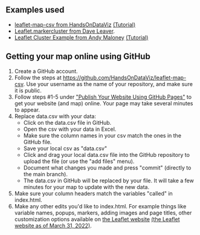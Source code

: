 ## Examples used
- [leaflet-map-csv from HandsOnDataViz](https://github.com/HandsOnDataViz/leaflet-map-csv) [(Tutorial)](https://handsondataviz.org/leaflet-maps-with-csv.html)
- [Leaflet.markercluster from Dave Leaver](https://github.com/Leaflet/Leaflet.markercluster).
- [Leaflet Cluster Example from Andy Maloney](https://github.com/asmaloney/Leaflet_Cluster_Example) [(Tutorial)](https://asmaloney.com/2015/06/code/clustering-markers-on-leaflet-maps/)


## Getting your map online using GitHub
1. Create a GitHub account.
2. Follow the steps at https://github.com/HandsOnDataViz/leaflet-map-csv. Use your username as the name of your repository, and make sure it is public.
3. Follow steps #1-5 under ["Publish Your Website Using GitHub Pages"](https://hackernoon.com/use-custom-domain-with-github-pages-2-straightforward-steps-cf561eee244f) to get your website (and map) online. Your page may take several minutes to appear.
4. Replace data.csv with your data: 
    - Click on the data.csv file in GitHub. 
    - Open the csv with your data in Excel. 
    - Make sure the column names in your csv match the ones in the GitHub file. 
    - Save your local csv as "data.csv"
    - Click and drag your local data.csv file into the GitHub repository to upload the file (or use the "add files" menu). 
    - Document what changes you made and press "commit" (directly to the main branch). 
    - The data.csv in GitHub will be replaced by your file. It will take a few minutes for your map to update with the new data.
5. Make sure your column headers match the variables "called" in index.html.
6. Make any other edits you'd like to index.html. For example things like variable names, popups, markers, adding images and page titles, other customization options available on [the Leaflet website](https://leafletjs.com/) [(the Leaflet website as of March 31, 2022)](https://leafletjs.com/SlavaUkraini/).
